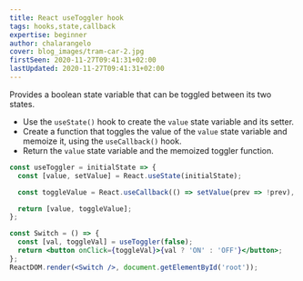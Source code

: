 ```yaml
---
title: React useToggler hook
tags: hooks,state,callback
expertise: beginner
author: chalarangelo
cover: blog_images/tram-car-2.jpg
firstSeen: 2020-11-27T09:41:31+02:00
lastUpdated: 2020-11-27T09:41:31+02:00
---
```


Provides a boolean state variable that can be toggled between its two states.

- Use the `useState()` hook to create the `value` state variable and its setter.
- Create a function that toggles the value of the `value` state variable and memoize it, using the `useCallback()` hook.
- Return the `value` state variable and the memoized toggler function.

```jsx
const useToggler = initialState => {
  const [value, setValue] = React.useState(initialState);

  const toggleValue = React.useCallback(() => setValue(prev => !prev), []);

  return [value, toggleValue];
};
```

```jsx
const Switch = () => {
  const [val, toggleVal] = useToggler(false);
  return <button onClick={toggleVal}>{val ? 'ON' : 'OFF'}</button>;
};
ReactDOM.render(<Switch />, document.getElementById('root'));
```
